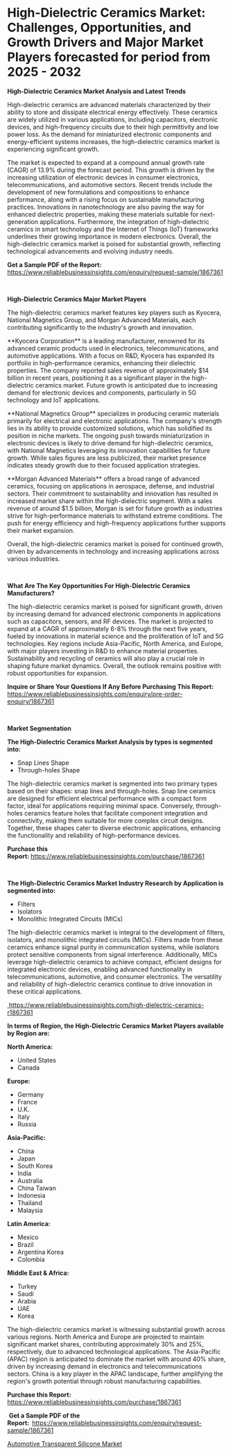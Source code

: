 <p><h1>High-Dielectric Ceramics Market: Challenges, Opportunities, and Growth Drivers and Major Market Players forecasted for period from 2025 - 2032</h1></p><p><strong>High-Dielectric Ceramics Market Analysis and Latest Trends</strong></p>
<p><p>High-dielectric ceramics are advanced materials characterized by their ability to store and dissipate electrical energy effectively. These ceramics are widely utilized in various applications, including capacitors, electronic devices, and high-frequency circuits due to their high permittivity and low power loss. As the demand for miniaturized electronic components and energy-efficient systems increases, the high-dielectric ceramics market is experiencing significant growth.</p><p>The market is expected to expand at a compound annual growth rate (CAGR) of 13.9% during the forecast period. This growth is driven by the increasing utilization of electronic devices in consumer electronics, telecommunications, and automotive sectors. Recent trends include the development of new formulations and compositions to enhance performance, along with a rising focus on sustainable manufacturing practices. Innovations in nanotechnology are also paving the way for enhanced dielectric properties, making these materials suitable for next-generation applications. Furthermore, the integration of high-dielectric ceramics in smart technology and the Internet of Things (IoT) frameworks underlines their growing importance in modern electronics. Overall, the high-dielectric ceramics market is poised for substantial growth, reflecting technological advancements and evolving industry needs.</p></p>
<p><strong>Get a Sample PDF of the Report:&nbsp;</strong> <a href="https://www.reliablebusinessinsights.com/enquiry/request-sample/1867361?utm_campaign=3074&utm_medium=2&utm_source=Github&utm_content=ia&utm_term=03042025&utm_id=high-dielectric-ceramics">https://www.reliablebusinessinsights.com/enquiry/request-sample/1867361</a></p>
<p>&nbsp;</p>
<p><strong>High-Dielectric Ceramics Major Market Players</strong></p>
<p><p>The high-dielectric ceramics market features key players such as Kyocera, National Magnetics Group, and Morgan Advanced Materials, each contributing significantly to the industry's growth and innovation.</p><p>**Kyocera Corporation** is a leading manufacturer, renowned for its advanced ceramic products used in electronics, telecommunications, and automotive applications. With a focus on R&D, Kyocera has expanded its portfolio in high-performance ceramics, enhancing their dielectric properties. The company reported sales revenue of approximately $14 billion in recent years, positioning it as a significant player in the high-dielectric ceramics market. Future growth is anticipated due to increasing demand for electronic devices and components, particularly in 5G technology and IoT applications.</p><p>**National Magnetics Group** specializes in producing ceramic materials primarily for electrical and electronic applications. The company's strength lies in its ability to provide customized solutions, which has solidified its position in niche markets. The ongoing push towards miniaturization in electronic devices is likely to drive demand for high-dielectric ceramics, with National Magnetics leveraging its innovation capabilities for future growth. While sales figures are less publicized, their market presence indicates steady growth due to their focused application strategies.</p><p>**Morgan Advanced Materials** offers a broad range of advanced ceramics, focusing on applications in aerospace, defense, and industrial sectors. Their commitment to sustainability and innovation has resulted in increased market share within the high-dielectric segment. With a sales revenue of around $1.5 billion, Morgan is set for future growth as industries strive for high-performance materials to withstand extreme conditions. The push for energy efficiency and high-frequency applications further supports their market expansion.</p><p>Overall, the high-dielectric ceramics market is poised for continued growth, driven by advancements in technology and increasing applications across various industries.</p></p>
<p>&nbsp;</p>
<p><strong>What Are The Key Opportunities For High-Dielectric Ceramics Manufacturers?</strong></p>
<p><p>The high-dielectric ceramics market is poised for significant growth, driven by increasing demand for advanced electronic components in applications such as capacitors, sensors, and RF devices. The market is projected to expand at a CAGR of approximately 6-8% through the next five years, fueled by innovations in material science and the proliferation of IoT and 5G technologies. Key regions include Asia-Pacific, North America, and Europe, with major players investing in R&D to enhance material properties. Sustainability and recycling of ceramics will also play a crucial role in shaping future market dynamics. Overall, the outlook remains positive with robust opportunities for expansion.</p></p>
<p><strong>Inquire or Share Your Questions If Any Before Purchasing This Report:</strong> <a href="https://www.reliablebusinessinsights.com/enquiry/pre-order-enquiry/1867361?utm_campaign=3074&utm_medium=2&utm_source=Github&utm_content=ia&utm_term=03042025&utm_id=high-dielectric-ceramics">https://www.reliablebusinessinsights.com/enquiry/pre-order-enquiry/1867361</a></p>
<p>&nbsp;</p>
<p><strong>Market Segmentation</strong></p>
<p><strong>The High-Dielectric Ceramics Market Analysis by types is segmented into:</strong></p>
<p><ul><li>Snap Lines Shape</li><li>Through-holes Shape</li></ul></p>
<p><p>The high-dielectric ceramics market is segmented into two primary types based on their shapes: snap lines and through-holes. Snap line ceramics are designed for efficient electrical performance with a compact form factor, ideal for applications requiring minimal space. Conversely, through-holes ceramics feature holes that facilitate component integration and connectivity, making them suitable for more complex circuit designs. Together, these shapes cater to diverse electronic applications, enhancing the functionality and reliability of high-performance devices.</p></p>
<p><strong>Purchase this Report:&nbsp;</strong><a href="https://www.reliablebusinessinsights.com/purchase/1867361?utm_campaign=3074&utm_medium=2&utm_source=Github&utm_content=ia&utm_term=03042025&utm_id=high-dielectric-ceramics">https://www.reliablebusinessinsights.com/purchase/1867361</a></p>
<p>&nbsp;</p>
<p><strong>The High-Dielectric Ceramics Market Industry Research by Application is segmented into:</strong></p>
<p><ul><li>Filters</li><li>Isolators</li><li>Monolithic Integrated Circuits (MICs)</li></ul></p>
<p><p>The high-dielectric ceramics market is integral to the development of filters, isolators, and monolithic integrated circuits (MICs). Filters made from these ceramics enhance signal purity in communication systems, while isolators protect sensitive components from signal interference. Additionally, MICs leverage high-dielectric ceramics to achieve compact, efficient designs for integrated electronic devices, enabling advanced functionality in telecommunications, automotive, and consumer electronics. The versatility and reliability of high-dielectric ceramics continue to drive innovation in these critical applications.</p></p>
<p><a href="https://www.reliablebusinessinsights.com/high-dielectric-ceramics-r1867361?utm_campaign=3074&utm_medium=2&utm_source=Github&utm_content=ia&utm_term=03042025&utm_id=high-dielectric-ceramics">&nbsp;https://www.reliablebusinessinsights.com/high-dielectric-ceramics-r1867361</a></p>
<p><strong>In terms of Region, the High-Dielectric Ceramics Market Players available by Region are:</strong></p>
<p>
    <p> <strong> North America: </strong>
        <ul>
            <li>United States</li>
            <li>Canada</li>
        </ul>
        </p> 
    <p> <strong> Europe: </strong>
        <ul>
            <li>Germany</li>
            <li>France</li>
            <li>U.K.</li>
            <li>Italy</li>
            <li>Russia</li>
        </ul>
        </p> 
    <p> <strong> Asia-Pacific: </strong>
        <ul>
            <li>China</li>
            <li>Japan</li>
            <li>South Korea</li>
            <li>India</li>
            <li>Australia</li>
            <li>China Taiwan</li>
            <li>Indonesia</li>
            <li>Thailand</li>
            <li>Malaysia</li>
        </ul>
        </p> 
    <p> <strong> Latin America: </strong>
        <ul>
            <li>Mexico</li>
            <li>Brazil</li>
            <li>Argentina Korea</li>
            <li>Colombia</li>
        </ul>
        </p> 
    <p> <strong> Middle East & Africa: </strong>
        <ul>
            <li>Turkey</li>
            <li>Saudi</li>
            <li>Arabia</li>
            <li>UAE</li>
            <li>Korea</li>
        </ul>
    </p>
    </p>
<p><p>The high-dielectric ceramics market is witnessing substantial growth across various regions. North America and Europe are projected to maintain significant market shares, contributing approximately 30% and 25%, respectively, due to advanced technological applications. The Asia-Pacific (APAC) region is anticipated to dominate the market with around 40% share, driven by increasing demand in electronics and telecommunications sectors. China is a key player in the APAC landscape, further amplifying the region's growth potential through robust manufacturing capabilities.</p></p>
<p><strong>Purchase this Report: </strong><a href="https://www.reliablebusinessinsights.com/purchase/1867361?utm_campaign=3074&utm_medium=2&utm_source=Github&utm_content=ia&utm_term=03042025&utm_id=high-dielectric-ceramics">https://www.reliablebusinessinsights.com/purchase/1867361</a></p>
<p>&nbsp;<strong>Get a Sample PDF of the Report:&nbsp;&nbsp;</strong><a href="https://www.reliablebusinessinsights.com/enquiry/request-sample/1867361?utm_campaign=3074&utm_medium=2&utm_source=Github&utm_content=ia&utm_term=03042025&utm_id=high-dielectric-ceramics">https://www.reliablebusinessinsights.com/enquiry/request-sample/1867361</a></p>
<p><strong></strong></p>
<p><p><a href="https://github.com/saoneubeh8/Market-Research-Report-List-1/blob/main/automotive-transparent-silicone-market.md?utm_campaign=3074&utm_medium=2&utm_source=Github&utm_content=ia&utm_term=03042025&utm_id=high-dielectric-ceramics">Automotive Transparent Silicone Market</a></p></p>